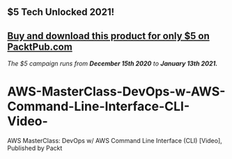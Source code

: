 ## $5 Tech Unlocked 2021!
[Buy and download this product for only $5 on PacktPub.com](https://www.packtpub.com/)
-----
*The $5 campaign         runs from __December 15th 2020__ to __January 13th 2021.__*

# AWS-MasterClass-DevOps-w-AWS-Command-Line-Interface-CLI-Video-
AWS MasterClass: DevOps w/ AWS Command Line Interface (CLI) [Video], Published by Packt
